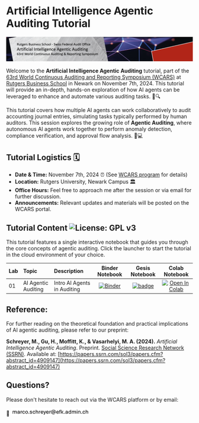 # Artificial Intelligence Agentic Auditing Tutorial

![Symposium Banner](banner.jpg)

Welcome to the **Artificial Intelligence Agentic Auditing** tutorial, part of the [63rd World Continuous Auditing and Reporting Symposium (WCARS)](https://raw.rutgers.edu/63wcars.html) at [Rutgers Business School](https://www.business.rutgers.edu/) in Newark on November 7th, 2024. This tutorial will provide an in-depth, hands-on exploration of how AI agents can be leveraged to enhance and automate various auditing tasks. 🤖🔍

This tutorial covers how multiple AI agents can work collaboratively to audit accounting journal entries, simulating tasks typically performed by human auditors. This session explores the growing role of **Agentic Auditing**, where autonomous AI agents work together to perform anomaly detection, compliance verification, and approval flow analysis. 🐍💻

## Tutorial Logistics 🗓️

- **Date & Time:** November 7th, 2024 ⏰ (See [WCARS program](https://raw.rutgers.edu/63WCARS/WCARS%202024%20-%20Full%20Agenda.pdf) for details)
- **Location:** Rutgers University, Newark Campus 🏛️
- **Office Hours:** Feel free to approach me after the session or via email for further discussion.
- **Announcements:** Relevant updates and materials will be posted on the WCARS portal.

## Tutorial Content ![License: GPL v3](https://img.shields.io/badge/License-GPLv3-blue.svg)

This tutorial features a single interactive notebook that guides you through the core concepts of agentic auditing. Click the launcher to start the tutorial in the cloud environment of your choice. 

| Lab           | Topic                     | Description                |  Binder Notebook  | Gesis Notebook | Colab Notebook    | 
|:--------------|:--------------------------|:---------------------------|:-----------------:|:-----------------:|:-----------------:|
| 01  | AI Agentic Auditing        | Intro AI Agents in Auditing | [![Binder](https://mybinder.org/badge_logo.svg)](https://mybinder.org/v2/gh/GitiHubi/AgenticAuditing/lab_01/main?filepath=lab_01_agentic_auditing.ipynb) | [![badge](https://img.shields.io/badge/launch-gesis-F5A252.svg)](https://notebooks.gesis.org/binder/v2/gh/GitiHubi/AgenticAuditing/lab_01/main?filepath=lab_01_agentic_auditing.ipynb) | [![Open In Colab](https://colab.research.google.com/assets/colab-badge.svg)](https://colab.research.google.com/github/GitiHubi/AgenticAuditing/lab_01/blob/main/colab_01_agentic_auditing.ipynb) |

## Reference:
For further reading on the theoretical foundation and practical implications of AI agentic auditing, please refer to our preprint:

**Schreyer, M., Gu, H., Moffitt, K., & Vasarhelyi, M. A. (2024).** *Artificial Intelligence Agentic Auditing*. Preprint. [Social Science Research Network (SSRN)](https://papers.ssrn.com/sol3/papers.cfm?abstract_id=4909147). Available at: [https://papers.ssrn.com/sol3/papers.cfm?abstract_id=4909147](https://papers.ssrn.com/sol3/papers.cfm?abstract_id=4909147)

## Questions?

Please don't hesitate to reach out via the WCARS platform or by email:

📧 ![Contact Email](https://github.com/GitiHubi/AgenticAuditing/blob/main/mail.png)


